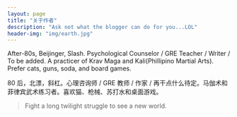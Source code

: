 ```yaml
---
layout: page
title: "关于作者"
description: "Ask not what the blogger can do for you...LOL"
header-img: "img/earth.jpg"
---
```


After-80s, Beijinger, Slash. Psychological Counselor / GRE Teacher / Writer / To be added. A practicer of Krav Maga and Kali(Phillipino Martial Arts). Prefer cats, guns, soda, and board games.

80 后，北漂，斜杠。心理咨询师 / GRE 教师 / 作家 / 再干点什么待定。马伽术和菲律宾武术练习者。喜欢猫、枪械、苏打水和桌面游戏。

> Fight a long twilight struggle to see a new world.









